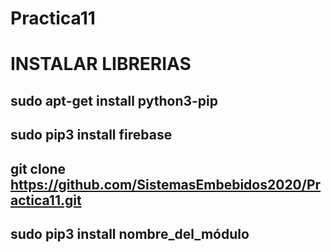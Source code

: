 # Practica11

# INSTALAR LIBRERIAS
## sudo apt-get install python3-pip
## sudo pip3 install firebase

## git clone https://github.com/SistemasEmbebidos2020/Practica11.git
## sudo pip3 install nombre_del_módulo

